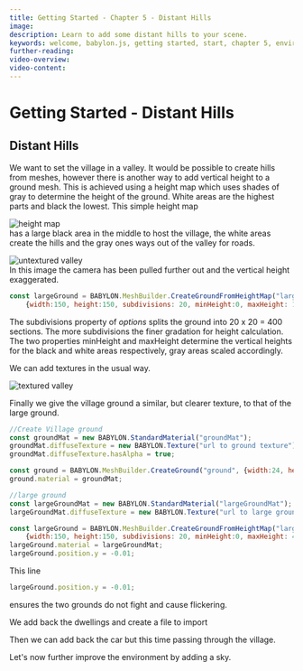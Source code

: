 ```yaml
---
title: Getting Started - Chapter 5 - Distant Hills
image: 
description: Learn to add some distant hills to your scene.
keywords: welcome, babylon.js, getting started, start, chapter 5, environment
further-reading:
video-overview:
video-content:
---
```


# Getting Started - Distant Hills

## Distant Hills
We want to set the village in a valley. It would be possible to create hills from meshes, however there is another way to add vertical height to a ground mesh. This is achieved using a height map which uses shades of gray to determine the height of the ground. White areas are the highest parts and black the lowest.
This simple height map

![height map](/img/getstarted/villageheightmap.png)  
has a large black area in the middle to host the village, the white areas create the hills and the gray ones ways out of the valley for roads.

![untextured valley](/img/getstarted/valley1.png)  
In this image the camera has been pulled further out and the vertical height exaggerated.

```javascript
const largeGround = BABYLON.MeshBuilder.CreateGroundFromHeightMap("largeGround", "url to height map", 
    {width:150, height:150, subdivisions: 20, minHeight:0, maxHeight: 10});
```

The subdivisions property of *options* splits the ground into 20 x 20 = 400 sections. The more subdivisions the finer gradation for height calculation. The two properties minHeight and maxHeight determine the vertical heights for the black and white areas respectively, gray areas scaled accordingly.

<Playground id="#KBS9I5#39" title="Basic Height Map" description="Create terrain from a plane with a height map." image="/img/playgroundsAndNMEs/gettingStartedDistantHills1.jpg"/>

We can add textures in the usual way.

![textured valley](/img/getstarted/valley2.png)  

<Playground id="#KBS9I5#40" title="Height Map With Texture" description="Add a texture to your terrain." image="/img/playgroundsAndNMEs/gettingStartedDistantHills2.jpg"/>

Finally we give the village ground a similar, but clearer texture, to that of the large ground.

```javascript
//Create Village ground
const groundMat = new BABYLON.StandardMaterial("groundMat");
groundMat.diffuseTexture = new BABYLON.Texture("url to ground texture");
groundMat.diffuseTexture.hasAlpha = true;

const ground = BABYLON.MeshBuilder.CreateGround("ground", {width:24, height:24});
ground.material = groundMat;

//large ground
const largeGroundMat = new BABYLON.StandardMaterial("largeGroundMat");
largeGroundMat.diffuseTexture = new BABYLON.Texture("url to large ground texture");

const largeGround = BABYLON.MeshBuilder.CreateGroundFromHeightMap("largeGround", "url to heightmap", 
    {width:150, height:150, subdivisions: 20, minHeight:0, maxHeight: 4});
largeGround.material = largeGroundMat;
largeGround.position.y = -0.01;
```

This line
```javascript
largeGround.position.y = -0.01;
```
ensures the two grounds do not fight and cause flickering.

<Playground id="#KBS9I5#85" title="Layering Textures" description="Add a clearer texture to the area within the village." image="/img/playgroundsAndNMEs/gettingStartedDistantHills3.jpg"/>

We add back the dwellings and create a file to import

<Playground id="#KBS9I5#86" title="Adding The Dwellings" description="Add the dwellings back into the village scene." image="/img/playgroundsAndNMEs/gettingStartedDistantHills4.jpg"/>

Then we can add back the car but this time passing through the village.

<Playground id="#KBS9I5#87" title="Adding The Car" description="Add the animating car back into the village scene." image="/img/playgroundsAndNMEs/gettingStartedDistantHills5.jpg"/>

Let's now further improve the environment by adding a sky.

